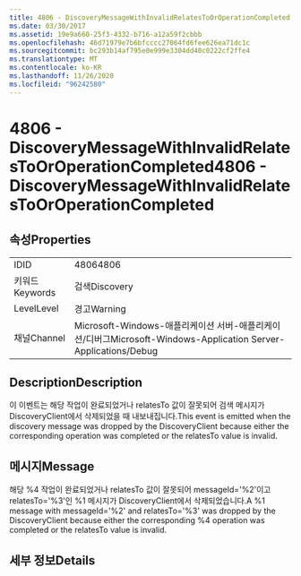 ```yaml
---
title: 4806 - DiscoveryMessageWithInvalidRelatesToOrOperationCompleted
ms.date: 03/30/2017
ms.assetid: 19e9a660-25f3-4332-b716-a12a59f2cbbb
ms.openlocfilehash: 46d71979e7b6bfcccc27064fd6fee626ea71dc1c
ms.sourcegitcommit: bc293b14af795e0e999e3304dd40c0222cf2ffe4
ms.translationtype: MT
ms.contentlocale: ko-KR
ms.lasthandoff: 11/26/2020
ms.locfileid: "96242580"
---
```

# <a name="4806---discoverymessagewithinvalidrelatestooroperationcompleted"></a><span data-ttu-id="6e342-102">4806 - DiscoveryMessageWithInvalidRelatesToOrOperationCompleted</span><span class="sxs-lookup"><span data-stu-id="6e342-102">4806 - DiscoveryMessageWithInvalidRelatesToOrOperationCompleted</span></span>

## <a name="properties"></a><span data-ttu-id="6e342-103">속성</span><span class="sxs-lookup"><span data-stu-id="6e342-103">Properties</span></span>  
  
|||  
|-|-|  
|<span data-ttu-id="6e342-104">ID</span><span class="sxs-lookup"><span data-stu-id="6e342-104">ID</span></span>|<span data-ttu-id="6e342-105">4806</span><span class="sxs-lookup"><span data-stu-id="6e342-105">4806</span></span>|  
|<span data-ttu-id="6e342-106">키워드</span><span class="sxs-lookup"><span data-stu-id="6e342-106">Keywords</span></span>|<span data-ttu-id="6e342-107">검색</span><span class="sxs-lookup"><span data-stu-id="6e342-107">Discovery</span></span>|  
|<span data-ttu-id="6e342-108">Level</span><span class="sxs-lookup"><span data-stu-id="6e342-108">Level</span></span>|<span data-ttu-id="6e342-109">경고</span><span class="sxs-lookup"><span data-stu-id="6e342-109">Warning</span></span>|  
|<span data-ttu-id="6e342-110">채널</span><span class="sxs-lookup"><span data-stu-id="6e342-110">Channel</span></span>|<span data-ttu-id="6e342-111">Microsoft-Windows-애플리케이션 서버-애플리케이션/디버그</span><span class="sxs-lookup"><span data-stu-id="6e342-111">Microsoft-Windows-Application Server-Applications/Debug</span></span>|  
  
## <a name="description"></a><span data-ttu-id="6e342-112">Description</span><span class="sxs-lookup"><span data-stu-id="6e342-112">Description</span></span>  

 <span data-ttu-id="6e342-113">이 이벤트는 해당 작업이 완료되었거나 relatesTo 값이 잘못되어 검색 메시지가 DiscoveryClient에서 삭제되었을 때 내보내집니다.</span><span class="sxs-lookup"><span data-stu-id="6e342-113">This event is emitted when the discovery message was dropped by the DiscoveryClient because either the corresponding operation was completed or the relatesTo value is invalid.</span></span>  
  
## <a name="message"></a><span data-ttu-id="6e342-114">메시지</span><span class="sxs-lookup"><span data-stu-id="6e342-114">Message</span></span>  

 <span data-ttu-id="6e342-115">해당 %4 작업이 완료되었거나 relatesTo 값이 잘못되어 messageId='%2'이고 relatesTo='%3'인 %1 메시지가 DiscoveryClient에서 삭제되었습니다.</span><span class="sxs-lookup"><span data-stu-id="6e342-115">A %1 message with messageId='%2' and relatesTo='%3' was dropped by the DiscoveryClient because either the corresponding %4 operation was completed or the relatesTo value is invalid.</span></span>  
  
## <a name="details"></a><span data-ttu-id="6e342-116">세부 정보</span><span class="sxs-lookup"><span data-stu-id="6e342-116">Details</span></span>
